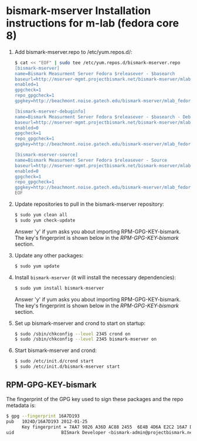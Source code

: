 # bismark-mserver Installation instructions for m-lab (fedora core 8)

1. Add bismark-mserver.repo to /etc/yum.repos.d/:

    ```sh
    $ cat << "EOF" | sudo tee /etc/yum.repos.d/bismark-mserver.repo
    [bismark-mserver]
    name=Bismark Measurment Server Fedora $releasever - $basearch
    baseurl=http://mserver-mgmt.projectbismark.net/bismark-mserver/mlab_fedora/fc$releasever/$basearch/
    enabled=1
    gpgcheck=1
    repo_gpgcheck=1
    gpgkey=http://beachmont.noise.gatech.edu/bismark-mserver/mlab_fedora/fc$releasever/RPM-GPG-KEY-bismark

    [bismark-mserver-debuginfo]
    name=Bismark Measurment Server Fedora $releasever - $basearch - Debug
    baseurl=http://mserver-mgmt.projectbismark.net/bismark-mserver/mlab_fedora/fc$releasever/$basearch/debug
    enabled=0
    gpgcheck=1
    repo_gpgcheck=1
    gpgkey=http://beachmont.noise.gatech.edu/bismark-mserver/mlab_fedora/fc$releasever/RPM-GPG-KEY-bismark

    [bismark-mserver-source]
    name=Bismark Measurment Server Fedora $releasever - Source
    baseurl=http://mserver-mgmt.projectbismark.net/bismark-mserver/mlab_fedora/fc$releasever/source/SRPMS
    enabled=0
    gpgcheck=1
    repo_gpgcheck=1
    gpgkey=http://beachmont.noise.gatech.edu/bismark-mserver/mlab_fedora/fc$releasever/RPM-GPG-KEY-bismark
    EOF
    ```

2. Update repositories to pull in the bismark-mserver repository:

    ```sh
    $ sudo yum clean all
    $ sudo yum check-update
    ```

    Answer 'y' if yum asks you about importing RPM-GPG-KEY-bismark. The key's
    fingerprint is shown below in the _RPM-GPG-KEY-bismark_ section.

3. Update any other packages:

    ```sh
    $ sudo yum update
    ```

4. Install `bismark-mserver` (it will install the necessary dependencies):

    ```sh
    $ sudo yum install bismark-mserver
    ```

    Answer 'y' if yum asks you about importing RPM-GPG-KEY-bismark. The key's
    fingerprint is shown below in the _RPM-GPG-KEY-bismark_ section.

5. Set up bismark-mserver and crond to start on startup:

    ```sh
    $ sudo /sbin/chkconfig --level 2345 crond on
    $ sudo /sbin/chkconfig --level 2345 bismark-mserver on
    ```

6. Start bismark-mserver and crond:

    ```sh
    $ sudo /etc/init.d/crond start
    $ sudo /etc/init.d/bismark-mserver start
    ```

## RPM-GPG-KEY-bismark

The fingerprint of the GPG key used to sign these packages and the repo
metadata is:

```sh
$ gpg --fingerprint 16A7D193
pub   1024D/16A7D193 2012-01-25
      Key fingerprint = 7AA7 9826 A36D AC88 2455  6E4B 4D6A E2C2 16A7 D193
uid                  BISmark Developer <bismark-admin@projectbismark.net>
```

